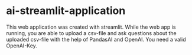 # ai-streamlit-application
This web application was created with streamlit. While the web app is running, you are able to upload a csv-file and ask questions about the uploaded csv-file with the help of PandasAI and OpenAI. You need a valid OpenAI-Key.

